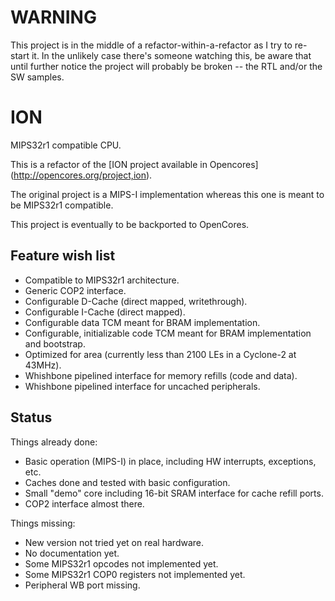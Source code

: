 WARNING
=======

This project is in the middle of a refactor-within-a-refactor as I try to re-start it. In the unlikely case there's someone watching this, be aware that until further notice the project will probably be broken -- the RTL and/or the SW samples.

ION
===

MIPS32r1 compatible CPU.

This is a refactor of the [ION project available in Opencores] (http://opencores.org/project,ion).

The original project is a MIPS-I implementation whereas this one is meant to be MIPS32r1 compatible.

This project is eventually to be backported to OpenCores.


## Feature wish list

* Compatible to MIPS32r1 architecture.
* Generic COP2 interface.
* Configurable D-Cache (direct mapped, writethrough).
* Configurable I-Cache (direct mapped).
* Configurable data TCM meant for BRAM implementation.
* Configurable, initializable code TCM meant for BRAM implementation and bootstrap.
* Optimized for area (currently less than 2100 LEs in a Cyclone-2 at 43MHz).
* Whishbone pipelined interface for memory refills (code and data).
* Whishbone pipelined interface for uncached peripherals.



## Status

Things already done:
* Basic operation (MIPS-I) in place, including HW interrupts, exceptions, etc.
* Caches done and tested with basic configuration.
* Small "demo" core including 16-bit SRAM interface for cache refill ports.
* COP2 interface almost there.


Things missing:
* New version not tried yet on real hardware.
* No documentation yet.
* Some MIPS32r1 opcodes not implemented yet.
* Some MIPS32r1 COP0 registers not implemented yet.
* Peripheral WB port missing.

